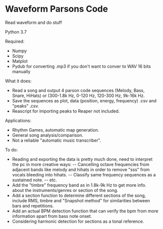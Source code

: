 # Waveform Parsons Code
 Read waveform and do stuff

Python 3.7

Required:
- Numpy
- Scipy
- Matplot
- Pydub for converting .mp3 if you don't want to conver to WAV 16 bits manually

What it does:

- Read a song and output 4 parson code sequences (Melody, Bass, Snare, HiHats) or (300-1.8k Hz, 0-120 Hz, 120-300 Hz, 9k-16k Hz.
- Save the sequences as plot, data (position, energy, frequency) .csv and "peaks" .csv.
- Reascript for importing peaks to Reaper not included.

Applications:

- Rhythm Games, automatic map generation.
- General song analysis/comparison.
- Not a reliable "automatic music transcriber".

To do:

- Reading and exporting the data is pretty much done, need to interpret the pc in more creative ways:
-- Cancelling octave frequencies from adjacent bands like melody and hihats in order to remove "sss" from vocals bleeding into hihats.
-- Classify same frequency sequences as a sustained note.
-- etc.
- Add the "timbre" frequency band as in 1.8k-9k Hz to get more info. about the instruments/genres or section of the song.
- Add a section function to determine different sections of the song, include RMS, timbre and "Snapshot method" for similarities between bars and repetitions.
- Add an actual BPM detection function that can verify the bpm from more information apart from bass note onset.
- Considering harmonic detection for sections as a tonal reference.
